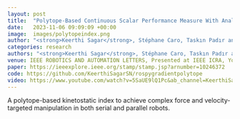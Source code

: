 ```yaml
---
layout: post
title:  "Polytope-Based Continuous Scalar Performance Measure With Analytical Gradient for Effective Robot Manipulation"
date:   2023-11-06 09:09:09 +00:00
image:  images/polytopeindex.png
author: "<strong>Keerthi Sagar</strong>, Stéphane Caro, Taskın Padır and Philip Long"
categories: research
authors: "<strong>Keerthi Sagar</strong>, Stéphane Caro, Taskın Padır and Philip Long"
venue: IEEE ROBOTICS AND AUTOMATION LETTERS, Presented at IEEE ICRA, Yokohama, Japan 2024, 
paper: https://ieeexplore.ieee.org/stamp/stamp.jsp?arnumber=10246372
code: https://github.com/KeerthiSagarSN/rospygradientpolytope
video: https://www.youtube.com/watch?v=5SaUE9lQ1Pc&ab_channel=KeerthiSagar
---
```

A polytope-based kinetostatic index to achieve complex force and velocity-targeted manipulation in both serial and parallel robots.

